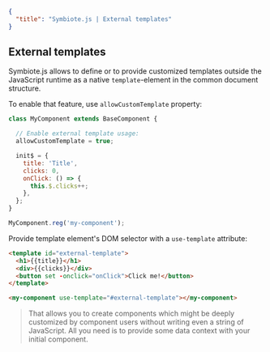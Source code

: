 ```json
{
  "title": "Symbiote.js | External templates"
}
```
## External templates

Symbiote.js allows to define or to provide customized templates outside the JavaScript runtime 
as a native `template`-element in the common document structure. 

To enable that feature, use `allowCustomTemplate` property:
```js
class MyComponent extends BaseComponent {

  // Enable external template usage:
  allowCustomTemplate = true;

  init$ = {
    title: 'Title',
    clicks: 0,
    onClick: () => {
      this.$.clicks++;
    },
  };
}

MyComponent.reg('my-component');
```

Provide template element's DOM selector with a `use-template` attribute:
```html
<template id="external-template">
  <h1>{{title}}</h1>
  <div>{{clicks}}</div>
  <button set -onclick="onClick">Click me!</button>
</template>

<my-component use-template="#external-template"></my-component>
```

> That allows you to create components which might be deeply customized by component users 
without writing even a string of JavaScript. All you need is to provide some data context with your initial component.